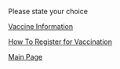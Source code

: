 Please state your choice

[Vaccine Information](http://covid-19.moh.gov.my/vaksin-covid-19) 

[How To Register for Vaccination](https://www.vaksincovid.gov.my/en/guide/) 

[Main Page](/start) 
